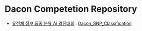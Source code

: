 # Dacon Competetion Repository

* [유전체 정보 품종 분류 AI 경진대회](https://dacon.io/competitions/official/236035/overview/description) : 
  [Dacon_SNP_Classification](https://github.com/Byeon-MJ/Dacon_Repo/tree/main/Dacon_SNP_Classification)

